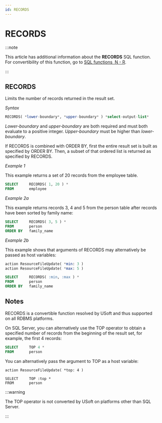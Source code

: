 ```yaml
---
id: RECORDS
---
```


# RECORDS




:::note

This article has additional information about the **RECORDS** SQL function.
For convertibility of this function, go to [SQL functions  N - R](/docs/Modeller_and_Rules_Engine/SQL_functions/SQL_functions_NR.md).

:::

## **RECORDS**

Limits the number of records returned in the result set.

*Syntax*

```sql
RECORDS( *lower-boundary*, *upper-boundary* ) *select-output-list*
```

*Lower-boundary* and *upper-boundary* are both required and must both evaluate to a positive integer. *Upper-boundary* must be higher than *lower-boundary*.

If RECORDS is combined with ORDER BY, first the entire result set is built as specified by ORDER BY. Then, a subset of that ordered list is returned as specified by RECORDS.

*Example 1*

This example returns a set of 20 records from the employee table.

```sql
SELECT     RECORDS( 1, 20 ) *
FROM       employee
```

*Example 2a*

This example returns records 3, 4 and 5 from the person table after records have been sorted by family name:

```sql
SELECT     RECORDS( 3, 5 ) *
FROM       person
ORDER BY   family_name
```

*Example 2b*

This example shows that arguments of RECORDS may alternatively be passed as host variables:

```sql
action ResourceFileUpdate( *min: 3 )
action ResourceFileUpdate( *max: 5 )

SELECT     RECORDS( :min, :max ) *
FROM       person
ORDER BY   family_name
```

## Notes

RECORDS is a convertible function resolved by USoft and thus supported on all RDBMS platforms.

On SQL Server, you can alternatively use the TOP operator to obtain a specified number of records from the beginning of the result set, for example, the first 4 records: 

```sql
SELECT     TOP 4 *
FROM       person
```

You can alternatively pass the argument to TOP as a host variable:

```
action ResourceFileUpdate( *top: 4 )

SELECT     TOP :top *
FROM       person
```


:::warning

The TOP operator is not converted by USoft on platforms other than SQL Server.

:::
